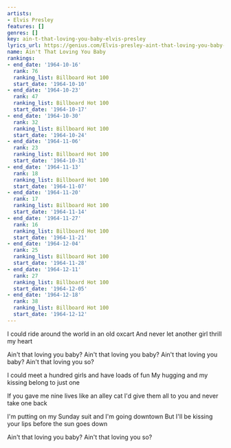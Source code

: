```yaml
---
artists:
- Elvis Presley
features: []
genres: []
key: ain-t-that-loving-you-baby-elvis-presley
lyrics_url: https://genius.com/Elvis-presley-aint-that-loving-you-baby-lyrics
name: Ain't That Loving You Baby
rankings:
- end_date: '1964-10-16'
  rank: 76
  ranking_list: Billboard Hot 100
  start_date: '1964-10-10'
- end_date: '1964-10-23'
  rank: 47
  ranking_list: Billboard Hot 100
  start_date: '1964-10-17'
- end_date: '1964-10-30'
  rank: 32
  ranking_list: Billboard Hot 100
  start_date: '1964-10-24'
- end_date: '1964-11-06'
  rank: 23
  ranking_list: Billboard Hot 100
  start_date: '1964-10-31'
- end_date: '1964-11-13'
  rank: 18
  ranking_list: Billboard Hot 100
  start_date: '1964-11-07'
- end_date: '1964-11-20'
  rank: 17
  ranking_list: Billboard Hot 100
  start_date: '1964-11-14'
- end_date: '1964-11-27'
  rank: 16
  ranking_list: Billboard Hot 100
  start_date: '1964-11-21'
- end_date: '1964-12-04'
  rank: 25
  ranking_list: Billboard Hot 100
  start_date: '1964-11-28'
- end_date: '1964-12-11'
  rank: 27
  ranking_list: Billboard Hot 100
  start_date: '1964-12-05'
- end_date: '1964-12-18'
  rank: 38
  ranking_list: Billboard Hot 100
  start_date: '1964-12-12'
---
```

I could ride around the world in an old oxcart
And never let another girl thrill my heart


Ain't that loving you baby?
Ain't that loving you baby?
Ain't that loving you baby?
Ain't that loving you so?

I could meet a hundred girls and have loads of fun
My hugging and my kissing belong to just one



If you gave me nine lives like an alley cat
I'd give them all to you and never take one back



I'm putting on my Sunday suit and I'm going downtown
But I'll be kissing your lips before the sun goes down




Ain't that loving you baby?
Ain't that loving you so?
